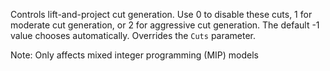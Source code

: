 Controls lift-and-project cut generation. Use 0 to disable these cuts, 1 for moderate cut generation, or 2 for
aggressive cut generation. The default -1 value chooses automatically. Overrides the `Cuts` parameter.

Note: Only affects mixed integer programming (MIP) models